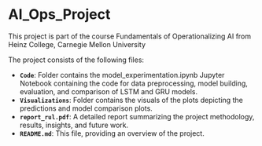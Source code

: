 # AI_Ops_Project
This project is part of the course Fundamentals of Operationalizing AI from Heinz College, Carnegie Mellon University

The project consists of the following files:

- **`Code`**: Folder contains the model_experimentation.ipynb Jupyter Notebook containing the code for data preprocessing, model building, evaluation, and comparison of LSTM and GRU models.
- **`Visualizations`**: Folder contains the visuals of the plots depicting the predictions and model comparison plots.
- **`report_rul.pdf`**: A detailed report summarizing the project methodology, results, insights, and future work.
- **`README.md`**: This file, providing an overview of the project.

